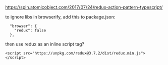 https://spin.atomicobject.com/2017/07/24/redux-action-pattern-typescript/

to ignore libs in browserify, add this to package.json:

```
  "browser": {
    "redux": false
  },
```

then use redux as an inline script tag?

```
<script src="https://unpkg.com/redux@3.7.2/dist/redux.min.js"></script>
```
